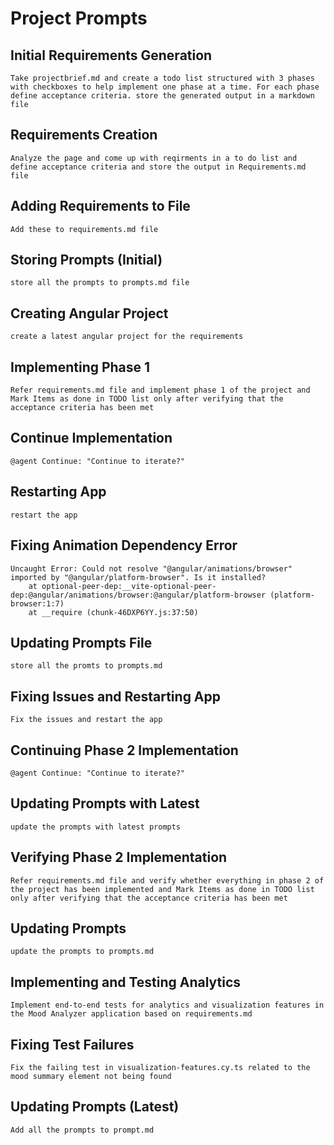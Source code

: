 # Project Prompts

## Initial Requirements Generation
```
Take projectbrief.md and create a todo list structured with 3 phases with checkboxes to help implement one phase at a time. For each phase define acceptance criteria. store the generated output in a markdown file
```

## Requirements Creation
```
Analyze the page and come up with reqirments in a to do list and define acceptance criteria and store the output in Requirements.md file
```

## Adding Requirements to File
```
Add these to requirements.md file
```

## Storing Prompts (Initial)
```
store all the prompts to prompts.md file
```

## Creating Angular Project
```
create a latest angular project for the requirements
```

## Implementing Phase 1
```
Refer requirements.md file and implement phase 1 of the project and Mark Items as done in TODO list only after verifying that the acceptance criteria has been met
```

## Continue Implementation
```
@agent Continue: "Continue to iterate?"
```

## Restarting App
```
restart the app
```

## Fixing Animation Dependency Error
```
Uncaught Error: Could not resolve "@angular/animations/browser" imported by "@angular/platform-browser". Is it installed?
    at optional-peer-dep:__vite-optional-peer-dep:@angular/animations/browser:@angular/platform-browser (platform-browser:1:7)
    at __require (chunk-46DXP6YY.js:37:50)
```

## Updating Prompts File
```
store all the promts to prompts.md
```

## Fixing Issues and Restarting App
```
Fix the issues and restart the app
```

## Continuing Phase 2 Implementation
```
@agent Continue: "Continue to iterate?"
```

## Updating Prompts with Latest
```
update the prompts with latest prompts
```

## Verifying Phase 2 Implementation
```
Refer requirements.md file and verify whether everything in phase 2 of the project has been implemented and Mark Items as done in TODO list only after verifying that the acceptance criteria has been met
```

## Updating Prompts
```
update the prompts to prompts.md
```

## Implementing and Testing Analytics
```
Implement end-to-end tests for analytics and visualization features in the Mood Analyzer application based on requirements.md
```

## Fixing Test Failures
```
Fix the failing test in visualization-features.cy.ts related to the mood summary element not being found
```

## Updating Prompts (Latest)
```
Add all the prompts to prompt.md
```
